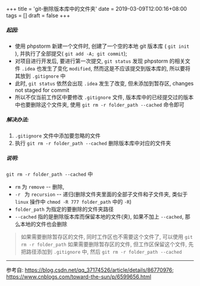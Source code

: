 +++
title = 'git-删除版本库中的文件夹'
date = 2019-03-09T12:00:16+08:00
tags = []
draft = false
+++

##### 起因: 
-  使用 phpstorm 新建一个文件时, 创建了一个空的本地 git 版本库 ( `git init` ), 并执行了全部提交( `git add -A; git commit`);
- 对项目进行开发后, 要进行第一次提交, `git status` 发现 phpstorm 的相关文件 `.idea` 也发生了变化 `modified`, 然而这是不应该提交到版本库的, 所以要将其放到 `.gitignore` 中
- 此时, `git status` 依然会出现 `.idea` 发生了改变, 但未添加到暂存区, changes not staged for commit
- 所以不仅当前工作区中要修改 `.gitignore` 文件, 版本库中的已经提交过的版本中也要删除这个文件夹, 使用
`git rm -r folder_path --cached` 命令即可

##### 解决办法:
1. `.gitignore` 文件中添加要忽略的文件
2.  执行 `git rm -r folder_path --cached` 删除版本库中对应的文件夹


##### 说明:
`git rm -r folder_path --cached`  中
-  `rm` 为 `remove` -- 删除,
-  `-r ` 为 `recursion` -- 递归(删除文件夹里面的全部子文件和子文件夹, 类似于 `linux` 操作中 `chmod -R 777 folder_path` 中的 `-R`)
-  `folder_path` 为指定的要删除的文件夹路径
- `--cached` 指的是删除版本库而保留本地的文件(夹), 如果不加上 `--cached`, 那么本地的文件也会删除

> 如果需要删除暂存区的文件, 同时工作区也不需要这个文件了, 可以使用 `git rm -r folder_path`
> 如果需要删除暂存区的文件, 但工作区保留这个文件, 先把路径添加到 `.gitignore` 中, 然后 `git rm -r folder_path --cached`

-----------------------------------------------------------------------------------------
参考自: 
https://blog.csdn.net/qq_37174526/article/details/86770976;
https://www.cnblogs.com/toward-the-sun/p/6599656.html

